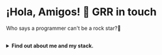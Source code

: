 <h1>¡Hola, Amigos! 👋 GRR in touch</h1>
<p>Who says a programmer can't be a rock star?🎸</p></br>

<details>
<summary><b>Find out about me and my stack.</b></summary>
</br>
  
![NeonHeader](https://capsule-render.vercel.app/api?type=waving&color=0:9d00ff,100:000000&height=290&section=header&text=welcome.exe&fontSize=80&animation=blink&fontColor=ffffff&fontAlignY=40&desc=RUNNING_SYSTEMS%20%2F%2F%20NEON_TOKYO&descSize=16&descAlignY=72&descColor=9d00ff&stroke=ffffff&strokeWidth=2)

## 🚀 About me

> I exist in just two states:</br>
> It's either my mistake, or it's all on YOU.</br>
> I wake up to the daylight with a sense that you will not be near.

<section>
  <h2>🛠️ My Tech & Tools</h2>
  
  <h3>🎯 Programming languages</h3>
   <img src="https://cdn.jsdelivr.net/gh/devicons/devicon/icons/python/python-original.svg" width="50" height="50"/>
   <img src="https://cdn.jsdelivr.net/gh/devicons/devicon/icons/javascript/javascript-original.svg" width="50" height="50"/>
   <img src="https://cdn.jsdelivr.net/gh/devicons/devicon/icons/typescript/typescript-original.svg" width="50" height="50"/>
   <img src="https://cdn.jsdelivr.net/gh/devicons/devicon/icons/php/php-original.svg" width="50" height="50"/>

  <h3>🎨 Frontend</h3>
   <img src="https://cdn.jsdelivr.net/gh/devicons/devicon/icons/react/react-original.svg" width="50" height="50"/>
   <img src="https://cdn.jsdelivr.net/gh/devicons/devicon/icons/vuejs/vuejs-original.svg" width="50" height="50"/>
   <img src="https://cdn.jsdelivr.net/gh/devicons/devicon/icons/nextjs/nextjs-original.svg" width="50" height="50"/>
   <img src="https://cdn.jsdelivr.net/gh/devicons/devicon/icons/tailwindcss/tailwindcss-original.svg" width="50" height="50"/>
   <img src="https://cdn.jsdelivr.net/gh/devicons/devicon/icons/jquery/jquery-original.svg" width="50" height="50"/>
   <img src="https://cdn.jsdelivr.net/gh/devicons/devicon/icons/bootstrap/bootstrap-original.svg" width="50" height="50"/>

  <h3>⚙️ Backend</h3>
   <img src="https://cdn.jsdelivr.net/gh/devicons/devicon/icons/nodejs/nodejs-original.svg" width="50" height="50"/>
   <img src="https://cdn.jsdelivr.net/gh/devicons/devicon/icons/express/express-original.svg" width="50" height="50"/>
   <img src="https://cdn.jsdelivr.net/gh/devicons/devicon/icons/django/django-plain.svg" width="50" height="50"/>
   <img src="https://cdn.jsdelivr.net/gh/devicons/devicon/icons/fastapi/fastapi-original.svg" width="50" height="50"/>

  <h3>📀 Databases</h3>
   <img src="https://cdn.jsdelivr.net/gh/devicons/devicon/icons/postgresql/postgresql-original.svg" width="50" height="50"/>
   <img src="https://cdn.jsdelivr.net/gh/devicons/devicon/icons/mysql/mysql-original.svg" width="50" height="50"/>
   <img src="https://cdn.jsdelivr.net/gh/devicons/devicon/icons/sqlite/sqlite-original.svg" width="50" height="50"/>
   <img src="https://cdn.jsdelivr.net/gh/devicons/devicon/icons/mongodb/mongodb-original.svg" width="50" height="50"/>

  <h3>🔧 Tools & Tech</h3>
   <img src="https://cdn.jsdelivr.net/gh/devicons/devicon/icons/vscode/vscode-original.svg" width="50" height="50"/>
   <img src="https://cdn.jsdelivr.net/gh/devicons/devicon/icons/linux/linux-original.svg" width="50" height="50"/>
   <img src="https://cdn.jsdelivr.net/gh/devicons/devicon/icons/docker/docker-original.svg" width="50" height="50"/>
   <img src="https://cdn.jsdelivr.net/gh/devicons/devicon/icons/tensorflow/tensorflow-original.svg" width="50" height="50"/>
   <img src="https://cdn.jsdelivr.net/gh/devicons/devicon/icons/vite/vite-original.svg" width="50" height="50"/>
   <img src="https://cdn.jsdelivr.net/gh/devicons/devicon/icons/npm/npm-original-wordmark.svg" width="50" height="50"/>
   <img src="https://cdn.jsdelivr.net/gh/devicons/devicon/icons/git/git-original.svg" width="50" height="50"/>
   <img src="https://cdn.jsdelivr.net/gh/devicons/devicon/icons/github/github-original.svg" width="50" height="50"/>
   <img src="https://cdn.jsdelivr.net/gh/devicons/devicon/icons/figma/figma-original.svg" width="50" height="50"/>
   <img src="https://cdn.jsdelivr.net/gh/devicons/devicon/icons/illustrator/illustrator-plain.svg" width="50" height="50"/>
   <img src="https://cdn.jsdelivr.net/gh/devicons/devicon/icons/photoshop/photoshop-plain.svg" width="50" height="50"/>
   <img src="https://cdn.jsdelivr.net/gh/devicons/devicon/icons/nginx/nginx-original.svg" width="50" height="50"/>
   <img src="https://cdn.jsdelivr.net/gh/devicons/devicon/icons/apache/apache-original.svg" width="50" height="50"/>

  <h3>🎧 Currently Spinning (Learning)</h3>
   <img src="https://cdn.jsdelivr.net/gh/devicons/devicon/icons/cplusplus/cplusplus-original.svg" width="50" height="50"/>
   <img src="https://cdn.jsdelivr.net/gh/devicons/devicon/icons/go/go-original.svg" width="50" height="50"/>
   <img src="https://cdn.jsdelivr.net/gh/devicons/devicon/icons/electron/electron-original.svg" width="50" height="50"/>
   <img src="https://cdn.jsdelivr.net/gh/devicons/devicon/icons/prisma/prisma-original.svg" width="50" height="50"/>
   <img src="https://nestjs.com/logo-small-gradient.d792062c.svg" width="50" height="50"/>
   <img src="https://cdn.jsdelivr.net/gh/devicons/devicon/icons/java/java-original.svg" width="50" height="50"/>
   <img src="https://cdn.jsdelivr.net/gh/devicons/devicon/icons/csharp/csharp-original.svg" width="50" height="50"/>
</section>

## 📊 My GitHub stats & Activity

![GammaGRR's GitHub stats](https://github-readme-stats.vercel.app/api?username=GammaGRR&show_icons=true&theme=tokyodark&hide_border=true&bg_color=00000000)

![Top Langs](https://github-readme-stats.vercel.app/api/top-langs/?username=GammaGRR&layout=compact&theme=tokyodar&hide_border=true&bg_color=00000000)

![GitHub Activity Graph](https://github-readme-activity-graph.vercel.app/graph?username=GammaGRR&theme=tokyo-dark&hide_border=true&area=true)

** Rock up! 🤘

![Footer](https://capsule-render.vercel.app/api?type=waving&color=0:9d00ff,100:000000&height=120&section=footer&text=SESSION_END&fontSize=30&animation=blink&fontColor=ffffff&desc=PROTOCOL_COMPLETE%20%2F%2F%20GRR_SYSTEMS&descSize=12&descColor=9d00ff&stroke=ffffff&strokeWidth=1)

</details>
